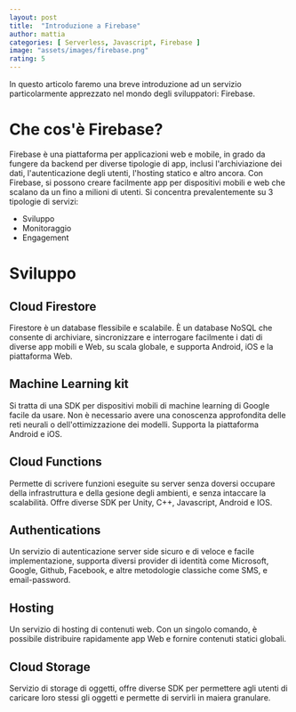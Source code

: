 ```yaml
---
layout: post
title:  "Introduzione a Firebase"
author: mattia
categories: [ Serverless, Javascript, Firebase ]
image: "assets/images/firebase.png"
rating: 5
---
```


In questo articolo faremo una breve introduzione ad un servizio particolarmente apprezzato nel mondo degli sviluppatori: Firebase.


# Che cos'è Firebase?

Firebase è una piattaforma per applicazioni web e mobile, in grado da fungere da backend per diverse tipologie di app, inclusi l'archiviazione dei dati, l'autenticazione degli utenti, l'hosting statico e altro ancora. Con Firebase, si possono creare facilmente app per dispositivi mobili e web che scalano da un fino a milioni di utenti. Si concentra prevalentemente su 3 tipologie di servizi:
<ul>
	<li>Sviluppo</li>
	<li>Monitoraggio</li>
	<li>Engagement</li>
</ul>


# Sviluppo

## Cloud Firestore

Firestore è un database flessibile e scalabile. È un database NoSQL che consente di archiviare, sincronizzare e interrogare facilmente i dati di diverse app mobili e Web, su scala globale, e supporta Android, iOS e la piattaforma Web.

## Machine Learning kit

Si tratta di una SDK per dispositivi mobili di machine learning di Google facile da usare. Non è necessario avere una conoscenza approfondita delle reti neurali o dell'ottimizzazione dei modelli. Supporta la piattaforma Android e iOS.

## Cloud Functions

Permette di scrivere funzioni eseguite su server senza doversi occupare della infrastruttura e della gesione degli ambienti, e senza intaccare la scalabilità. Offre diverse SDK per Unity, C++, Javascript, Android e IOS.

## Authentications

Un servizio di autenticazione server side sicuro e di veloce e facile implementazione, supporta diversi provider di identità come Microsoft, Google, Github, Facebook, e altre metodologie classiche come SMS, e email-password.

## Hosting

Un servizio di hosting di contenuti web. Con un singolo comando, è possibile distribuire rapidamente app Web e fornire contenuti statici globali.

## Cloud Storage

Servizio di storage di oggetti, offre diverse SDK per permettere agli utenti di caricare loro stessi gli oggetti e permette di servirli in maiera granulare.
